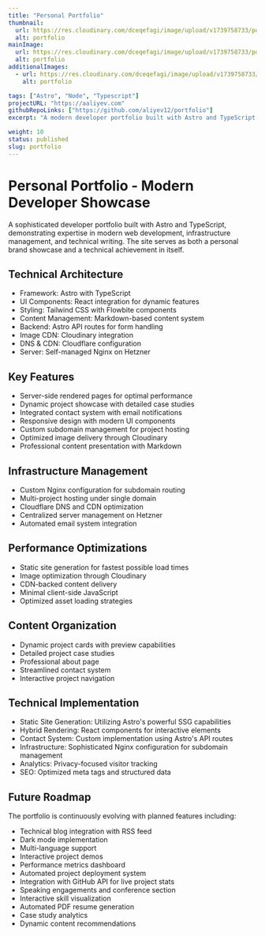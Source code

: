 ```yaml
---
title: "Personal Portfolio"
thumbnail:
  url: https://res.cloudinary.com/dceqefagi/image/upload/v1739758733/portfolio/portfolio_800x450_qqkbh0.jpg
  alt: portfolio
mainImage:
  url: https://res.cloudinary.com/dceqefagi/image/upload/v1739758733/portfolio/portfolio_1600x900_yus4bb.jpg
  alt: portfolio
additionalImages:
  - url: https://res.cloudinary.com/dceqefagi/image/upload/v1739758733/portfolio/portfolio_1600x900_yus4bb.jpg
    alt: portfolio

tags: ["Astro", "Node", "Typescript"]
projectURL: "https://aaliyev.com"
githubRepoLinks: ["https://github.com/aliyev12/portfolio"]
excerpt: "A modern developer portfolio built with Astro and TypeScript, featuring server-side rendering, sophisticated infrastructure management, and seamless project showcases."

weight: 10
status: published
slug: portfolio
---
```


# Personal Portfolio - Modern Developer Showcase

A sophisticated developer portfolio built with Astro and TypeScript, demonstrating expertise in modern web development, infrastructure management, and technical writing. The site serves as both a personal brand showcase and a technical achievement in itself.

## Technical Architecture

- Framework: Astro with TypeScript
- UI Components: React integration for dynamic features
- Styling: Tailwind CSS with Flowbite components
- Content Management: Markdown-based content system
- Backend: Astro API routes for form handling
- Image CDN: Cloudinary integration
- DNS & CDN: Cloudflare configuration
- Server: Self-managed Nginx on Hetzner

## Key Features

- Server-side rendered pages for optimal performance
- Dynamic project showcase with detailed case studies
- Integrated contact system with email notifications
- Responsive design with modern UI components
- Custom subdomain management for project hosting
- Optimized image delivery through Cloudinary
- Professional content presentation with Markdown

## Infrastructure Management

- Custom Nginx configuration for subdomain routing
- Multi-project hosting under single domain
- Cloudflare DNS and CDN optimization
- Centralized server management on Hetzner
- Automated email system integration

## Performance Optimizations

- Static site generation for fastest possible load times
- Image optimization through Cloudinary
- CDN-backed content delivery
- Minimal client-side JavaScript
- Optimized asset loading strategies

## Content Organization

- Dynamic project cards with preview capabilities
- Detailed project case studies
- Professional about page
- Streamlined contact system
- Interactive project navigation

## Technical Implementation

- Static Site Generation: Utilizing Astro's powerful SSG capabilities
- Hybrid Rendering: React components for interactive elements
- Contact System: Custom implementation using Astro's API routes
- Infrastructure: Sophisticated Nginx configuration for subdomain management
- Analytics: Privacy-focused visitor tracking
- SEO: Optimized meta tags and structured data

## Future Roadmap

The portfolio is continuously evolving with planned features including:

- Technical blog integration with RSS feed
- Dark mode implementation
- Multi-language support
- Interactive project demos
- Performance metrics dashboard
- Automated project deployment system
- Integration with GitHub API for live project stats
- Speaking engagements and conference section
- Interactive skill visualization
- Automated PDF resume generation
- Case study analytics
- Dynamic content recommendations

